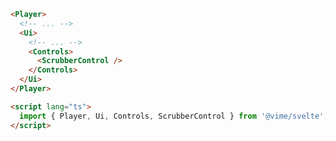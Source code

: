```html {6,16} title="example.svelte"
<Player>
  <!-- ... -->
  <Ui>
    <!-- ... -->
    <Controls>
      <ScrubberControl />
    </Controls>
  </Ui>
</Player>

<script lang="ts">
  import { Player, Ui, Controls, ScrubberControl } from '@vime/svelte';
</script>
```
